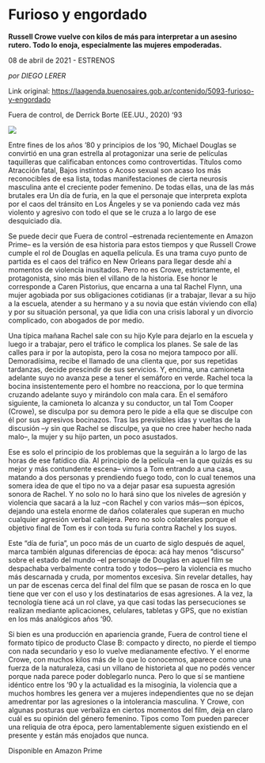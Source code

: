 # Furioso y engordado

**Russell Crowe vuelve con kilos de más para interpretar a un asesino rutero. Todo lo enoja, especialmente las mujeres empoderadas.**

08 de abril de 2021 - ESTRENOS

_por DIEGO LERER_

Link original: https://laagenda.buenosaires.gob.ar/contenido/5093-furioso-y-engordado



Fuera de control, de Derrick Borte (EE.UU., 2020) ‘93




![](https://cdn.flowlikemusic.com/files/images/45957/f006ccf1-cad2-49ba-a189-31f7daa4b36a.jpeg)




Entre fines de los años ’80 y principios de los ’90, Michael Douglas se convirtió en una gran estrella al protagonizar una serie de películas taquilleras que calificaban entonces como controvertidas. Títulos como Atracción fatal, Bajos instintos o Acoso sexual son acaso los más reconocibles de esa lista, todas manifestaciones de cierta neurosis masculina ante el creciente poder femenino. De todas ellas, una de las más brutales era Un día de furia, en la que el personaje que interpreta explota por el caos del tránsito en Los Ángeles y se va poniendo cada vez más violento y agresivo con todo el que se le cruza a lo largo de ese desquiciado día.




Se puede decir que Fuera de control –estrenada recientemente en Amazon Prime– es la versión de esa historia para estos tiempos y que Russell Crowe cumple el rol de Douglas en aquella película. Es una trama cuyo punto de partida es el caos del tráfico en New Orleans para llegar desde ahí a momentos de violencia inusitados. Pero no es Crowe, estrictamente, el protagonista, sino más bien el villano de la historia. Ese honor le corresponde a Caren Pistorius, que encarna a una tal Rachel Flynn, una mujer agobiada por sus obligaciones cotidianas (ir a trabajar, llevar a su hijo a la escuela, atender a su hermano y a su novia que están viviendo con ella) y por su situación personal, ya que lidia con una crisis laboral y un divorcio complicado, con abogados de por medio.




Una típica mañana Rachel sale con su hijo Kyle para dejarlo en la escuela y luego ir a trabajar, pero el tráfico le complica los planes. Se sale de las calles para ir por la autopista, pero la cosa no mejora tampoco por allí. Demoradísima, recibe el llamado de una clienta que, por sus repetidas tardanzas, decide prescindir de sus servicios. Y, encima, una camioneta adelante suyo no avanza pese a tener el semáforo en verde. Rachel toca la bocina insistentemente pero el hombre no reacciona, por lo que termina cruzando adelante suyo y mirándolo con mala cara. En el semáforo siguiente, la camioneta lo alcanza y su conductor, un tal Tom Cooper (Crowe), se disculpa por su demora pero le pide a ella que se disculpe con él por sus agresivos bocinazos. Tras las previsibles idas y vueltas de la discusión –y sin que Rachel se disculpe, ya que no cree haber hecho nada malo–, la mujer y su hijo parten, un poco asustados.




Ese es solo el principio de los problemas que la seguirán a lo largo de las horas de ese fatídico día. Al principio de la película –en la que quizás es su mejor y más contundente escena– vimos a Tom entrando a una casa, matando a dos personas y prendiendo fuego todo, con lo cual tenemos una somera idea de que el tipo no va a dejar pasar esa supuesta agresión sonora de Rachel. Y no solo no lo hará sino que los niveles de agresión y violencia que sacará a la luz –con Rachel y con varios más—son épicos, dejando una estela enorme de daños colaterales que superan en mucho cualquier agresión verbal callejera. Pero no solo colaterales porque el objetivo final de Tom es ir con toda su furia contra Rachel y los suyos.




Este “día de furia”, un poco más de un cuarto de siglo después de aquel, marca también algunas diferencias de época: acá hay menos “discurso” sobre el estado del mundo –el personaje de Douglas en aquel film se despachaba verbalmente contra todo y todos—pero la violencia es mucho más descarnada y cruda, por momentos excesiva. Sin revelar detalles, hay un par de escenas cerca del final del film que se pasan de rosca en lo que tiene que ver con el uso y los destinatarios de esas agresiones. A la vez, la tecnología tiene acá un rol clave, ya que casi todas las persecuciones se realizan mediante aplicaciones, celulares, tabletas y GPS, que no existían en los más analógicos años ‘90.




Si bien es una producción en apariencia grande, Fuera de control tiene el formato típico de producto Clase B: compacto y directo, no pierde el tiempo con nada secundario y eso lo vuelve medianamente efectivo. Y el enorme Crowe, con muchos kilos más de lo que lo conocemos, aparece como una fuerza de la naturaleza, casi un villano de historieta al que no podés vencer porque nada parece poder doblegarlo nunca. Pero lo que sí se mantiene idéntico entre los ’90 y la actualidad es la misoginia, la violencia que a muchos hombres les genera ver a mujeres independientes que no se dejan amedrentar por las agresiones o la intolerancia masculina. Y Crowe, con algunas posturas que verbaliza en ciertos momentos del film, deja en claro cuál es su opinión del género femenino. Tipos como Tom pueden parecer una reliquia de otra época, pero lamentablemente siguen existiendo en el presente y están más enojados que nunca.




Disponible en Amazon Prime



